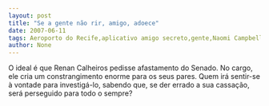 ```yaml
---
layout: post
title: "Se a gente não rir, amigo, adoece"
date: 2007-06-11
tags: Aeroporto do Recife,aplicativo amigo secreto,gente,Naomi Campbell
author: None
---
```

O ideal &eacute; que Renan Calheiros pedisse afastamento do Senado.
No cargo, ele cria um constrangimento enorme para os seus pares. Quem ir&aacute; sentir-se &agrave; vontade para investig&aacute;-lo, sabendo que, se der errado a sua cassa&ccedil;&atilde;o, ser&aacute; perseguido para todo o sempre? 